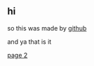 ## hi 

<p>so this was made by&nbsp;<a href="github.com">github</a></p>

and ya that is it




[page 2](https://aidaner.github.io/aidan-site-random-idk/page-2)
